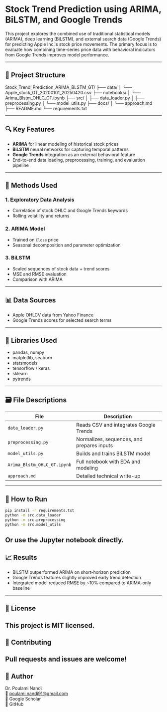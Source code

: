 # Stock Trend Prediction using ARIMA, BiLSTM, and Google Trends

This project explores the combined use of traditional statistical models (ARIMA), deep learning (BiLSTM), and external search data (Google Trends) for predicting Apple Inc.'s stock price movements. The primary focus is to evaluate how combining time-series price data with behavioral indicators from Google Trends improves model performance.

---

## 📁 Project Structure

Stock_Trend_Prediction_ARIMA_BLSTM_GT/
├── data/
│ └── Apple_stock_GT_20200101_20250420.csv
├── notebooks/
│ └── Arima_Blstm_OHLC_GT.ipynb
├── src/
│ ├── data_loader.py
│ ├── preprocessing.py
│ └── model_utils.py
├── docs/
│ └── approach.md
├── README.md
└── requirements.txt


---

## 🔍 Key Features

- **ARIMA** for linear modeling of historical stock prices
- **BiLSTM** neural networks for capturing temporal patterns
- **Google Trends** integration as an external behavioral feature
- End-to-end data loading, preprocessing, training, and evaluation pipeline

---

## 🧪 Methods Used

### 1. **Exploratory Data Analysis**
- Correlation of stock OHLC and Google Trends keywords
- Rolling volatility and returns

### 2. **ARIMA Model**
- Trained on `Close` price
- Seasonal decomposition and parameter optimization

### 3. **BiLSTM**
- Scaled sequences of stock data + trend scores
- MSE and RMSE evaluation
- Comparison with ARIMA

---

## 📊 Data Sources

- Apple OHLCV data from Yahoo Finance
- Google Trends scores for selected search terms

---

## 🧠 Libraries Used

- pandas, numpy
- matplotlib, seaborn
- statsmodels
- tensorflow / keras
- sklearn
- pytrends

---

## 🗃️ File Descriptions

| File | Description |
|------|-------------|
| `data_loader.py` | Reads CSV and integrates Google Trends |
| `preprocessing.py` | Normalizes, sequences, and prepares inputs |
| `model_utils.py` | Builds and trains BiLSTM model |
| `Arima_Blstm_OHLC_GT.ipynb` | Full notebook with EDA and modeling |
| `approach.md` | Detailed technical write-up |

---

## 📌 How to Run

```bash
pip install -r requirements.txt
python -m src.data_loader
python -m src.preprocessing
python -m src.model_utils
```

Or use the Jupyter notebook directly.
---
## 📈 Results
- BiLSTM outperformed ARIMA on short-horizon prediction
- Google Trends features slightly improved early trend detection
- Integrated model reduced RMSE by ~10% compared to ARIMA-only baseline
---
## 📄 License  
This project is MIT licensed.
---
## 🤝 Contributing  
Pull requests and issues are welcome!
---
## 🔗 Author
Dr. Poulami Nandi  
📧 poulami.nandi91@gmail.com  
📘 Google Scholar  
🐙 GitHub  
